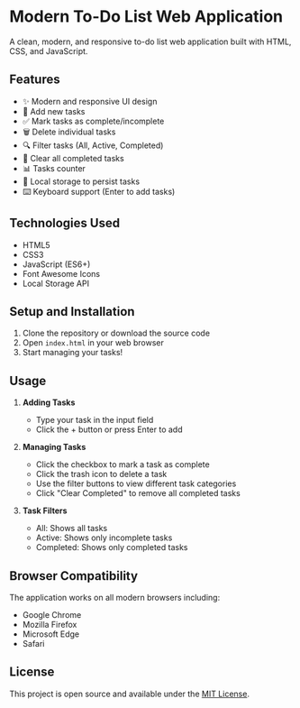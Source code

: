 # Modern To-Do List Web Application

A clean, modern, and responsive to-do list web application built with HTML, CSS, and JavaScript.

## Features

- ✨ Modern and responsive UI design
- 📝 Add new tasks
- ✅ Mark tasks as complete/incomplete
- 🗑️ Delete individual tasks
- 🔍 Filter tasks (All, Active, Completed)
- 🧹 Clear all completed tasks
- 📊 Tasks counter
- 💾 Local storage to persist tasks
- ⌨️ Keyboard support (Enter to add tasks)

## Technologies Used

- HTML5
- CSS3
- JavaScript (ES6+)
- Font Awesome Icons
- Local Storage API

## Setup and Installation

1. Clone the repository or download the source code
2. Open `index.html` in your web browser
3. Start managing your tasks!

## Usage

1. **Adding Tasks**

   - Type your task in the input field
   - Click the + button or press Enter to add

2. **Managing Tasks**

   - Click the checkbox to mark a task as complete
   - Click the trash icon to delete a task
   - Use the filter buttons to view different task categories
   - Click "Clear Completed" to remove all completed tasks

3. **Task Filters**
   - All: Shows all tasks
   - Active: Shows only incomplete tasks
   - Completed: Shows only completed tasks

## Browser Compatibility

The application works on all modern browsers including:

- Google Chrome
- Mozilla Firefox
- Microsoft Edge
- Safari

## License

This project is open source and available under the [MIT License](LICENSE).
